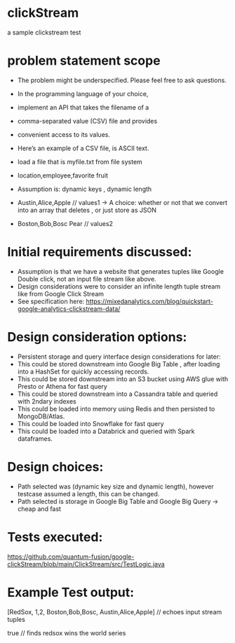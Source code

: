# clickStream
a sample clickstream test 

# problem statement scope
- The problem might be underspecified. Please feel free to ask questions.
- In the programming language of your choice,
- implement an API that takes the filename of a
- comma-separated value (CSV) file and provides
- convenient access to its values.
- Here’s an example of a CSV file, is ASCII text.
- load a file that is myfile.txt from file system

- location,employee,favorite fruit 
- Assumption is: dynamic keys , dynamic length
- Austin,Alice,Apple // values1 -> A choice: whether or not that we convert into an array that deletes , or just store as JSON
- Boston,Bob,Bosc Pear // values2

# Initial requirements discussed:
- Assumption is that we have a website that generates tuples like Google Double click, not an input file stream like above.
- Design considerations were to consider an infinite length tuple stream like from Google Click Stream
- See specification here: https://mixedanalytics.com/blog/quickstart-google-analytics-clickstream-data/

# Design consideration options:
- Persistent storage and query interface design considerations for later:
- This could be stored downstream into Google Big Table , after loading into a HashSet for quickly accessing records.
- This could be stored downstream into an S3 bucket using AWS glue with Presto or Athena for fast query
- This could be stored downstream into a Cassandra table and queried with 2ndary indexes
- This could be loaded into memory using Redis and then persisted to MongoDB/Atlas.
- This could be loaded into Snowflake for fast query
- This could be loaded into a Databrick and queried with Spark dataframes.

# Design choices:
- Path selected was (dynamic key size and dynamic length), however testcase assumed a length, this can be changed.
- Path selected is storage in Google Big Table and Google Big Query -> cheap and fast

# Tests executed:
https://github.com/quantum-fusion/google-clickStream/blob/main/ClickStream/src/TestLogic.java

# Example Test output:

[RedSox, 1,2, Boston,Bob,Bosc, Austin,Alice,Apple] // echoes input stream tuples

true // finds redsox wins the world series



